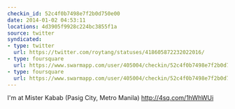 ```yaml
---
checkin_id: 52c4f0b7498e7f2b0d750e00
date: 2014-01-02 04:53:11
locations: 4d3905f9928c224bc3855f1a
source: twitter
syndicated:
- type: twitter
  url: https://twitter.com/roytang/statuses/418605872232022016/
- type: foursquare
  url: https://www.swarmapp.com/user/405004/checkin/52c4f0b7498e7f2b0d750e00?s=Bj1iDixYa6qBo87fdr5Y-8Gelyo&ref=tw
- type: foursquare
  url: https://www.swarmapp.com/user/405004/checkin/52c4f0b7498e7f2b0d750e00?s=Bj1iDixYa6qBo87fdr5Y-8Gelyo&ref=tw
---
```


I'm at Mister Kabab (Pasig City, Metro Manila) http://4sq.com/1hWhWUi